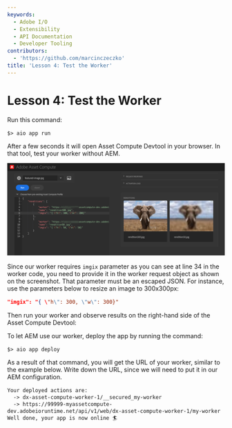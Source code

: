 ```yaml
---
keywords:
  - Adobe I/O
  - Extensibility
  - API Documentation
  - Developer Tooling
contributors:
  - 'https://github.com/marcinczeczko'
title: 'Lesson 4: Test the Worker'
---
```


# Lesson 4: Test the Worker

Run this command:

```
$> aio app run
```

After a few seconds it will open Asset Compute Devtool in your browser. In that tool, test your
worker without  AEM.

![Asset Compute Devtool](assets/asset-compute-devtool.png)

Since our worker requires `imgix` parameter as you can see at line 34 in the worker code, you need to provide it in
the worker request object as shown on the screenshot. That parameter must be an escaped JSON. For instance, use the
parameters below to  resize an image to 300x300px:

```json
"imgix": "{ \"h\": 300, \"w\": 300}"
```

Then  run your worker and observe results on the right-hand side of the Asset Compute Devtool:

To let AEM use our worker, deploy the app by running the command:

```
$> aio app deploy
```

As a result of that command, you will get the URL of your worker, similar to the example below. Write down the URL, since we will need
to put it in our AEM configuration.

```
Your deployed actions are:
  -> dx-asset-compute-worker-1/__secured_my-worker
  -> https://99999-myassetcompute-dev.adobeioruntime.net/api/v1/web/dx-asset-compute-worker-1/my-worker
Well done, your app is now online 🏄
```

